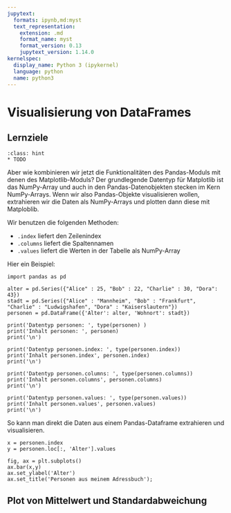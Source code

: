 ```yaml
---
jupytext:
  formats: ipynb,md:myst
  text_representation:
    extension: .md
    format_name: myst
    format_version: 0.13
    jupytext_version: 1.14.0
kernelspec:
  display_name: Python 3 (ipykernel)
  language: python
  name: python3
---
```


# Visualisierung von DataFrames

## Lernziele

```{admonition} Lernziele
:class: hint
* TODO
```

Aber wie kombinieren wir jetzt die Funktionalitäten des Pandas-Moduls mit denen
des Matplotlib-Moduls? Der grundlegende Datentyp für Matplotlib ist das
NumPy-Array und auch in den Pandas-Datenobjekten stecken im Kern NumPy-Arrays.
Wenn wir also Pandas-Objekte visualisieren wollen, extrahieren wir die Daten als
NumPy-Arrays und plotten dann diese mit Matploblib.

Wir benutzen die folgenden Methoden: 

* ``.index`` liefert den Zeilenindex
* ``.columns`` liefert die Spaltennamen 
* ``.values`` liefert die Werten in der Tabelle als NumPy-Array

Hier ein Beispiel:

```{code-cell}
import pandas as pd

alter = pd.Series({"Alice" : 25, "Bob" : 22, "Charlie" : 30, "Dora": 43})
stadt = pd.Series({"Alice" : "Mannheim", "Bob" : "Frankfurt", "Charlie" : "Ludwigshafen", "Dora" : "Kaiserslautern"})
personen = pd.DataFrame({'Alter': alter, 'Wohnort': stadt})

print('Datentyp personen: ', type(personen) )
print('Inhalt personen: ', personen)
print('\n')

print('Datentyp personen.index: ', type(personen.index))
print('Inhalt personen.index', personen.index)
print('\n')

print('Datentyp personen.columns: ', type(personen.columns))
print('Inhalt personen.columns', personen.columns)
print('\n')

print('Datentyp personen.values: ', type(personen.values))
print('Inhalt personen.values', personen.values)
print('\n')
```

So kann man direkt die Daten aus einem Pandas-Dataframe extrahieren und visualisieren.

```{code-cell}
x = personen.index
y = personen.loc[:, 'Alter'].values

fig, ax = plt.subplots()
ax.bar(x,y)
ax.set_ylabel('Alter')
ax.set_title('Personen aus meinem Adressbuch');
```

## Plot von Mittelwert und Standardabweichung
